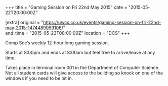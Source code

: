 +++
title = "Gaming Session on Fri 22nd May 2015"
date = "2015-05-22T20:00:00Z"

[extra]
original = "https://uwcs.co.uk/events/gaming-session-on-fri-22nd-may-2015-1474489099106/"    
end_time = "2015-05-23T08:00:00Z"
location = "DCS"
+++

Comp Soc’s weekly 12-hour long gaming session.

Starts at 8:00pm and ends at 8:00am but feel free to arrive/leave at any time.

Takes place in terminal room 001 in the Department of Computer Science. Not all student cards will give access to the building so knock on one of the windows if you need to be let in.

